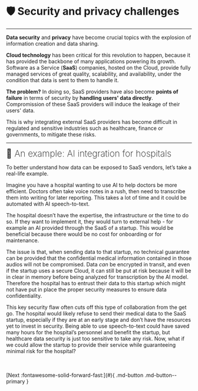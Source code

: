 # 🛡️ Security and privacy challenges
___________________________________________________

**Data security** and **privacy** have become crucial topics with the explosion of information creation and data sharing.

**Cloud technology** has been critical for this revolution to happen, because it has provided the backbone of many applications powering its growth. Software as a Service (**SaaS**) companies, hosted on the Cloud, provide fully managed services of great quality, scalability, and availability, under the condition that data is sent to them to handle it.

**The problem?** In doing so, SaaS providers have also become **points of failure** in terms of security by **handling users' data directly**. Compromission of these SaaS providers will induce the leakage of their users' data. 

This is why integrating external SaaS providers has become difficult in regulated and sensitive industries such as healthcare, finance or governments, to mitigate these risks.

______________________________________________________

<font size="5"><span style="font-weight: 200">
🏥 An example: AI integration for hospitals
</font></span>

To better understand how data can be exposed to SaaS vendors, let’s take a real-life example.

Imagine you have a hospital wanting to use AI to help doctors be more efficient. Doctors often take voice notes in a rush, then need to transcribe them into writing for later reporting. This takes a lot of time and it could be automated with AI speech-to-text.

The hospital doesn’t have the expertise, the infrastructure or the time to do so. If they want to implement it, they would turn to external help - for example an AI provided through the SaaS of a startup. This would be beneficial because there would be no cost for onboarding or for maintenance.

The issue is that, when sending data to that startup, no technical guarantee can be provided that the confidential medical information contained in those audios will not be compromised. Data *can* be encrypted in transit, and even if the startup uses a secure Cloud, it can still be put at risk because it will be in clear in memory before being analyzed for transcription by the AI model. Therefore the hospital has to entrust their data to this startup which might not have put in place the proper security measures to ensure data confidentiality.

This key security flaw often cuts off this type of collaboration from the get go. The hospital would likely refuse to send their medical data to the SaaS startup, especially if they are at an early stage and don’t have the resources yet to invest in security. Being able to use speech-to-text could have saved many hours for the hospital’s personnel and benefit the startup, but healthcare data security is just too sensitive to take any risk. Now, what if we could allow the startup to provide their service while guaranteeing minimal risk for the hospital?

<br />
<br />
[Next :fontawesome-solid-forward-fast:](#){ .md-button .md-button--primary }
